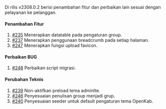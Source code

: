 Di rilis v2308.0.2 berisi penambahan fitur dan perbaikan lain sesuai dengan pelayanan ke pelanggan.

#### Penambahan Fitur

1. [#235](https://github.com/OpenSID/OpenKab/issues/235) Menerapkan datatable pada pengaturan group.
2. [#237](https://github.com/OpenSID/OpenKab/issues/237) Menerapkan penggunaan breadcrumb pada setiap halaman.
3. [#247](https://github.com/OpenSID/OpenKab/issues/247) Menerapkan fungsi upload favicon.

#### Perbaikan BUG
1. [#248](https://github.com/OpenSID/OpenKab/issues/248) Perbaikan script migrasi.

#### Perubahan Teknis

1. [#239](https://github.com/OpenSID/OpenKab/issues/239) Non-aktifkan preload tema adminlte.
2. [#246](https://github.com/OpenSID/OpenKab/issues/246) Penyesuaian penulisan group menjadi grup.
3. [#240](https://github.com/OpenSID/OpenKab/issues/240) Penyesuaian seeder untuk default pengaturan tema OpenKab.